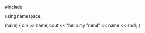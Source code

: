 #include <iostream>

using namespace;

main() {
cin >> name;
cout << "hello my friend" << name << endl;
}
